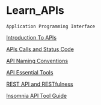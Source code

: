 # Learn_APIs

~~~
Application Programming Interface
~~~

[ Introduction To APIs](DRFAPIs/Learn%20APIs/APIsIntro.md)

[ APIs Calls and Status Code ](Learn_APIs/Learn%20APIs/APISCalls.md)

[ API Naming Conventions ](Learn_APIs/Learn%20APIs/Naming_Conventions.md)

[ API Essential Tools ](Learn_APIs/Learn%20APIs/APIsEssentialTools.md)

[ REST API and RESTfulness ](Learn_APIs/Learn%20APIs/RESTfullness.md)

[ Insomnia API Tool Guide ](Learn_APIs/Learn%20APIs/Insomnia_guide.md)
